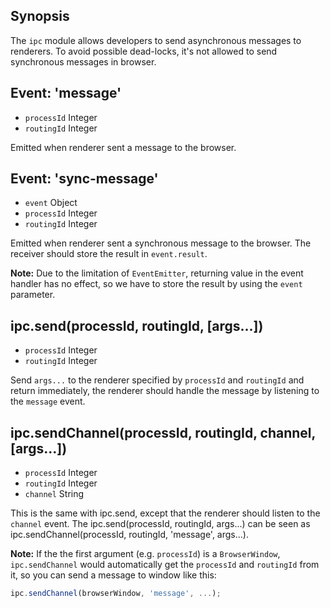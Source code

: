## Synopsis

The `ipc` module allows developers to send asynchronous messages to renderers. To avoid possible dead-locks, it's not allowed to send synchronous messages in browser.

## Event: 'message'

* `processId` Integer
* `routingId` Integer

Emitted when renderer sent a message to the browser.

## Event: 'sync-message'

* `event` Object
* `processId` Integer
* `routingId` Integer

Emitted when renderer sent a synchronous message to the browser. The receiver should store the result in `event.result`.

**Note:** Due to the limitation of `EventEmitter`, returning value in the event handler has no effect, so we have to store the result by using the `event` parameter.

## ipc.send(processId, routingId, [args...])

* `processId` Integer
* `routingId` Integer

Send `args...` to the renderer specified by `processId` and `routingId` and return immediately, the renderer should handle the message by listening to the `message` event.

## ipc.sendChannel(processId, routingId, channel, [args...])

* `processId` Integer
* `routingId` Integer
* `channel` String

This is the same with ipc.send, except that the renderer should listen to the `channel` event. The ipc.send(processId, routingId, args...) can be seen as ipc.sendChannel(processId, routingId, 'message', args...).

**Note:** If the the first argument (e.g. `processId`) is a `BrowserWindow`, `ipc.sendChannel` would automatically get the `processId` and `routingId` from it, so you can send a message to window like this:

```javascript
ipc.sendChannel(browserWindow, 'message', ...);
```